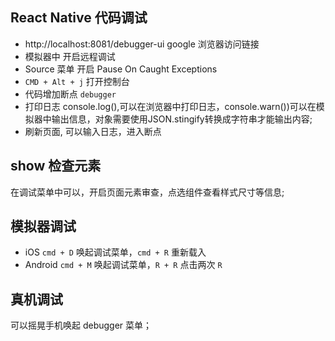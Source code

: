 ## React Native 代码调试
- http://localhost:8081/debugger-ui google 浏览器访问链接
- 模拟器中 开启远程调试
- Source 菜单 开启 Pause On Caught Exceptions
- `CMD + Alt + j` 打开控制台
- 代码增加断点  `debugger`
- 打印日志 console.log(),可以在浏览器中打印日志，console.warn())可以在模拟器中输出信息，对象需要使用JSON.stingify转换成字符串才能输出内容;
- 刷新页面, 可以输入日志，进入断点
## show 检查元素
在调试菜单中可以，开启页面元素审查，点选组件查看样式尺寸等信息;
## 模拟器调试
- iOS `cmd + D` 唤起调试菜单，`cmd + R` 重新载入
- Android `cmd + M` 唤起调试菜单，`R + R` 点击两次 `R`
## 真机调试
可以摇晃手机唤起 debugger 菜单；

